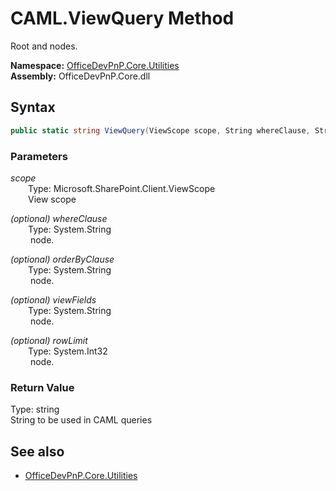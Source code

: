 # CAML.ViewQuery Method  
Root <View> and <Query> nodes.  

**Namespace:** [OfficeDevPnP.Core.Utilities](OfficeDevPnP.Core.Utilities.md)  
**Assembly:** OfficeDevPnP.Core.dll  
## Syntax
```C#
public static string ViewQuery(ViewScope scope, String whereClause, String orderByClause, String viewFields, Int32 rowLimit)
```
### Parameters
*scope*  
&emsp;&emsp;Type: Microsoft.SharePoint.Client.ViewScope  
&emsp;&emsp;View scope  

*(optional) whereClause*  
&emsp;&emsp;Type: System.String  
&emsp;&emsp;<Where> node.  

*(optional) orderByClause*  
&emsp;&emsp;Type: System.String  
&emsp;&emsp;<OrderBy> node.  

*(optional) viewFields*  
&emsp;&emsp;Type: System.String  
&emsp;&emsp;<ViewFields> node.  

*(optional) rowLimit*  
&emsp;&emsp;Type: System.Int32  
&emsp;&emsp;<RowLimit> node.  

### Return Value
Type: string  
String to be used in CAML queries

## See also
- [OfficeDevPnP.Core.Utilities](OfficeDevPnP.Core.Utilities.md)

